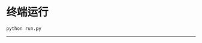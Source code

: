 # 终端运行

```shell
python run.py
```
*********************************************************************************************************************************************************************************************************************************************************************************************************************************************************************************************************************************************************************************************************************************************************************************************************************************************************************************************************************************************************************************************************************************************************************************************************************************************************************************************************************************************************